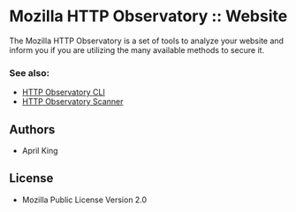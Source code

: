 # Mozilla HTTP Observatory :: Website

The Mozilla HTTP Observatory is a set of tools to analyze your website and inform you if you are utilizing the many available methods to secure it.

### See also:

* [HTTP Observatory CLI](https://github.com/mozilla/http-observatory-cli)
* [HTTP Observatory Scanner](https://github.com/mozilla/http-observatory)

## Authors

* April King

## License

* Mozilla Public License Version 2.0
